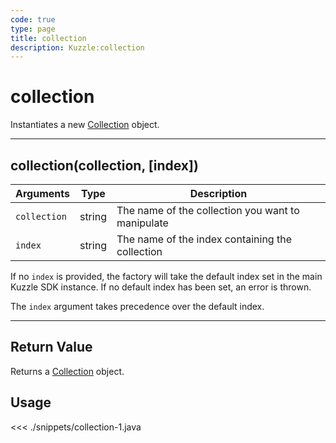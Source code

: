 ```yaml
---
code: true
type: page
title: collection
description: Kuzzle:collection
---
```


# collection

Instantiates a new [Collection](/sdk/android/3/controllers/collection/) object.

---

## collection(collection, [index])

| Arguments    | Type   | Description                                            |
| ------------ | ------ | ------------------------------------------------------ |
| `collection` | string | The name of the collection you want to manipulate |
| `index`      | string | The name of the index containing the collection   |

If no `index` is provided, the factory will take the default index set in the main Kuzzle SDK instance. If no default index has been set, an error is thrown.

The `index` argument takes precedence over the default index.

---

## Return Value

Returns a [Collection](/sdk/android/3/controllers/collection/) object.

## Usage

<<< ./snippets/collection-1.java

